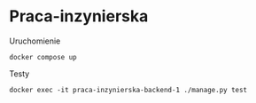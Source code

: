 # Praca-inzynierska

Uruchomienie
```
docker compose up
```

Testy
```
docker exec -it praca-inzynierska-backend-1 ./manage.py test
```
